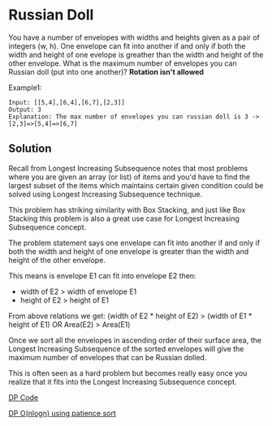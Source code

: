 # Russian Doll

You have a number of envelopes with widths and heights given as a pair of integers \(w, h\). One envelope can fit into another if and only if both the width and height of one evelope is greather than the width and height of the other envelope. What is the maximum number of envelopes you can Russian doll \(put into one another\)? **Rotation isn't allowed**

Example1:

```text
Input: [[5,4],[6,4],[6,7],[2,3]]
Output: 3
Explanation: The max number of envelopes you can russian doll is 3 -> [2,3]=>[5,4]=>[6,7]
```

## Solution

Recall from Longest Increasing Subsequence notes that most problems where you are given an array \(or list\) of items and you'd have to find the largest subset of the items which maintains certain given condition could be solved using Longest Increasing Subsequence technique.

This problem has striking similarity with Box Stacking, and just like Box Stacking this problem is also a great use case for Longest Increasing Subsequence concept.

The problem statement says one envelope can fit into another if and only if both the width and height of one envelope is greater than the width and height of the other envelope.

This means is envelope E1 can fit into envelope E2 then:

* width of E2 &gt; width of envelope E1
* height of E2 &gt; height of E1

From above relations we get: \(width of E2 \* height of E2\) &gt; \(width of E1 \* height of E1\) OR Area\(E2\) &gt; Area\(E1\)

Once we sort all the envelopes in ascending order of their surface area, the Longest Increasing Subsequence of the sorted envelopes will give the maximum number of envelopes that can be Russian dolled.

This is often seen as a hard problem but becomes really easy once you realize that it fits into the Longest Increasing Subsequence concept.

[DP Code](https://github.com/vedantb/DP-Interviews/tree/746642c4896349114c442abf9ed439d6490a8193/Russian-Doll/russian-doll.js)

[DP O\(nlogn\) using patience sort](https://github.com/vedantb/DP-Interviews/tree/746642c4896349114c442abf9ed439d6490a8193/Russian-Doll/russian-doll-patience-sort.js)

